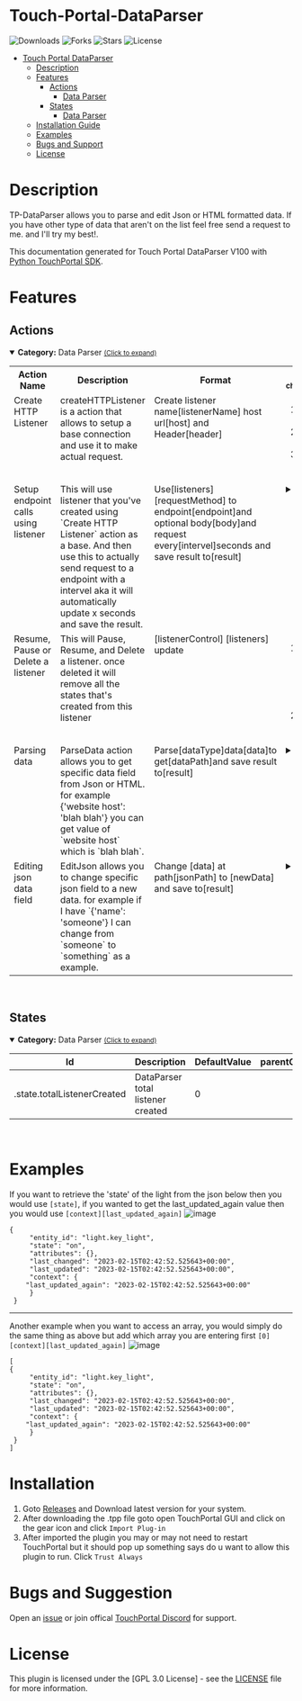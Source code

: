 
# Touch-Portal-DataParser
![Downloads](https://img.shields.io/github/downloads/KillerBOSS2019/TP-DataParser/total) 
![Forks](https://img.shields.io/github/forks/KillerBOSS2019/TP-DataParser) 
![Stars](https://img.shields.io/github/stars/KillerBOSS2019/TP-DataParser) 
![License](https://img.shields.io/github/license/KillerBOSS2019/TP-DataParser)

- [Touch Portal DataParser](#Touch-Portal-DataParser)
  - [Description](#description)
  - [Features](#Features)
    - [Actions](#actions)
        - [Data Parser](#KillerBOSS.TPPlugin.DataParser.mainactions)
    - [States](#states)
        - [Data Parser](#KillerBOSS.TPPlugin.DataParser.mainstates)
  - [Installation Guide](#installation)
  - [Examples](#examples)
  - [Bugs and Support](#bugs-and-suggestion)
  - [License](#license)
  
# Description

TP-DataParser allows you to parse and edit Json or HTML formatted data. If you have other type of data that aren't on the list feel free send a request to me. and I'll try my best!.

This documentation generated for Touch Portal DataParser V100 with [Python TouchPortal SDK](https://github.com/KillerBOSS2019/TouchPortal-API).
# Features

## Actions
<details open id='KillerBOSS.TPPlugin.DataParser.mainactions'><summary><b>Category:</b> Data Parser <small><ins>(Click to expand)</ins></small></summary><table>
<tr valign='buttom'><th>Action Name</th><th>Description</th><th>Format</th><th nowrap>Data<br/><div align=left><sub>choices/default (in bold)</th><th>On<br/>Hold</sub></div></th></tr>
<tr valign='top'><td>Create HTTP Listener</td><td>createHTTPListener is a action that allows to setup a base connection and use it to make actual request.</td><td>Create listener name[listenerName] host url[host] and Header[header]</td><td><ol start=1><li>Type: text &nbsp; 
&lt;empty&gt;</li>
<li>Type: text &nbsp; 
&lt;empty&gt;</li>
<li>Type: text &nbsp; 
&lt;empty&gt;</li>
</ol></td>
<td align=center>No</td>
<tr valign='top'><td>Setup endpoint calls using listener</td><td>This will use listener that you've created using `Create HTTP Listener` action as a base. And then use this to actually send request to a endpoint with a intervel aka it will automatically update x seconds and save the result.</td><td>Use[listeners][requestMethod] to endpoint[endpoint]and optional body[body]and request every[intervel]seconds and save result to[result]</td><td><details><summary><ins>Click to expand</ins></summary><ol start=1>
<li>Type: choice &nbsp; 
&lt;empty&gt;</li>
<li>Type: choice &nbsp; 
Default: <b>GET</b> Possible choices: ['GET', 'POST', 'PUT', 'DELETE']</li>
<li>Type: text &nbsp; 
Default: <b>/</b></li>
<li>Type: text &nbsp; 
&lt;empty&gt;</li>
<li>Type: text &nbsp; 
Default: <b>5</b></li>
<li>Type: text &nbsp; 
&lt;empty&gt;</li>
</ol></td>
</details><td align=center>No</td>
<tr valign='top'><td>Resume, Pause or Delete a listener</td><td>This will Pause, Resume, and Delete a listener. once deleted it will remove all the states that's created from this listener</td><td>[listenerControl] [listeners] update</td><td><ol start=1><li>Type: choice &nbsp; 
Default: <b>Delete</b> Possible choices: ['Pause', 'Resume', 'Delete']</li>
<li>Type: choice &nbsp; 
&lt;empty&gt;</li>
</ol></td>
<td align=center>No</td>
<tr valign='top'><td>Parsing data</td><td>ParseData action allows you to get specific data field from Json or HTML. for example {'website host': 'blah blah'} you can get value of `website host` which is `blah blah`.</td><td>Parse[dataType]data[data]to get[dataPath]and save result to[result]</td><td><details><summary><ins>Click to expand</ins></summary><ol start=1>
<li>Type: choice &nbsp; 
Default: <b>Json</b> Possible choices: ['Json', 'Html']</li>
<li>Type: text &nbsp; 
&lt;empty&gt;</li>
<li>Type: text &nbsp; 
&lt;empty&gt;</li>
<li>Type: text &nbsp; 
&lt;empty&gt;</li>
</ol></td>
</details><td align=center>No</td>
<tr valign='top'><td>Editing json data field</td><td>EditJson allows you to change specific json field to a new data. for example if I have `{'name': 'someone'} I can change from `someone` to `something` as a example.</td><td>Change [data] at path[jsonPath] to [newData] and save to[result]</td><td><details><summary><ins>Click to expand</ins></summary><ol start=1>
<li>Type: text &nbsp; 
&lt;empty&gt;</li>
<li>Type: text &nbsp; 
&lt;empty&gt;</li>
<li>Type: text &nbsp; 
&lt;empty&gt;</li>
<li>Type: text &nbsp; 
&lt;empty&gt;</li>
</ol></td>
</details><td align=center>No</td>
</tr></table></details>
<br>

## States
<details open id='KillerBOSS.TPPlugin.DataParser.mainstates'><summary><b>Category:</b> Data Parser <small><ins>(Click to expand)</ins></small></summary>


| Id | Description | DefaultValue | parentGroup |
| --- | --- | --- | --- |
| .state.totalListenerCreated | DataParser total listener created | 0 |   |
</details>

<br>

# Examples

If you want to retrieve the 'state' of the light from the json below then you would use `[state]`, if you wanted to get the last_updated_again value then you would use `[context][last_updated_again]`
![image](https://user-images.githubusercontent.com/76603653/219106189-a60c1b2b-7bd0-4dc7-94cf-356702226208.png)


```
{
     "entity_id": "light.key_light",
     "state": "on",
     "attributes": {},
     "last_changed": "2023-02-15T02:42:52.525643+00:00",
     "last_updated": "2023-02-15T02:42:52.525643+00:00",
     "context": {
	"last_updated_again": "2023-02-15T02:42:52.525643+00:00"
     }
 }
```
--------------
Another example when you want to access an array, you would simply do the same thing as above but add which array you are entering first
`[0][context][last_updated_again]`
![image](https://user-images.githubusercontent.com/76603653/219106035-6be88bdc-4dd5-4dc8-bc63-c425f62b4843.png)



```
[
{
     "entity_id": "light.key_light",
     "state": "on",
     "attributes": {},
     "last_changed": "2023-02-15T02:42:52.525643+00:00",
     "last_updated": "2023-02-15T02:42:52.525643+00:00",
     "context": {
	"last_updated_again": "2023-02-15T02:42:52.525643+00:00"
     }
 }
]
```

# Installation
1. Goto [Releases](https://github.com/KillerBOSS2019/TP-DataParser/releases) and Download latest version for your system.
 2. After downloading the .tpp file goto open TouchPortal GUI and click on the gear icon and click `Import Plug-in`
 3. After imported the plugin you may or may not need to restart TouchPortal but it should pop up something says do u want to allow this plugin to run. Click `Trust Always`
# Bugs and Suggestion
Open an [issue](https://github.com/KillerBOSS2019/TP-DataParser/issues) or join offical [TouchPortal Discord](https://discord.gg/MgxQb8r) for support.


# License
This plugin is licensed under the [GPL 3.0 License] - see the [LICENSE](LICENSE) file for more information.

